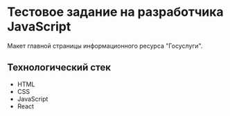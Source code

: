 # Тестовое задание на разработчика JavaScript
Макет главной страницы информационного ресурса "Госуслуги".

## Технологический стек
 - HTML
 - CSS
 - JavaScript
 - React